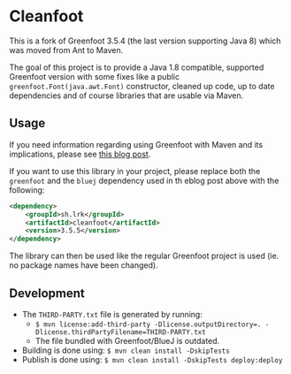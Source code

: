 # Cleanfoot

This is a fork of Greenfoot 3.5.4 (the last version supporting Java 8) which was moved from Ant to Maven. 

The goal of this project is to provide a Java 1.8 compatible, supported Greenfoot version with some fixes like a public `greenfoot.Font(java.awt.Font)` constructor, cleaned up code, up to date dependencies and of course libraries that are usable via Maven.

## Usage

If you need information regarding using Greenfoot with Maven and its implications, please see [this blog post](https://lerks.blog/making-games-with-greenfoot-without-greenfoot/). 

If you want to use this library in your project, please replace both the `greenfoot` and the `bluej` dependency used in th eblog post above with the following:

```xml
<dependency>
    <groupId>sh.lrk</groupId>
    <artifactId>cleanfoot</artifactId>
    <version>3.5.5</version>
</dependency>
```

The library can then be used like the regular Greenfoot project is used (ie. no package names have been changed).

## Development

- The `THIRD-PARTY.txt` file is generated by running: 
    - `$ mvn license:add-third-party -Dlicense.outputDirectory=. -Dlicense.thirdPartyFilename=THIRD-PARTY.txt`
    - The file bundled with Greenfoot/BlueJ is outdated.
- Building is done using: `$ mvn clean install -DskipTests`
- Publish is done using: `$ mvn clean install -DskipTests deploy:deploy`